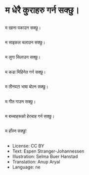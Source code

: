# म धेरै कुराहरु गर्न सक्छु।

##
म खाना पकाउन सक्छु।

##
म साइकल चलाउन सक्छु।

##
म लुगा सिलाउन सक्छु।

##
म कडा मिहिनेत गर्न सक्छु।

##
म तीनवटा भाषा बोल्न सक्छु।

##
म गीत गाउन सक्छु।

##
म बच्चाहरूको हेरचाह गर्न सक्छु।

##
म हाँस्न सक्छु!

##
* License: CC BY
* Text: Espen Stranger-Johannessen
* Illustration: Selma Buer Hanstad
* Translation: Anup Aryal
* Language: ne
